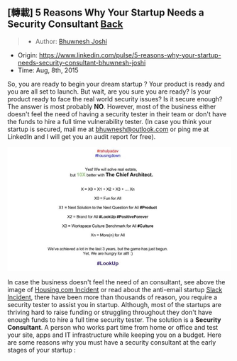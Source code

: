 ## [轉載] 5 Reasons Why Your Startup Needs a Security Consultant [Back](./../post.md)

> - Author: [Bhuwnesh Joshi](https://www.linkedin.com/in/bhuwneshjoshi?trk=pulse-det-athr_prof-art_hdr)
- Origin: https://www.linkedin.com/pulse/5-reasons-why-your-startup-needs-security-consultant-bhuwnesh-joshi
- Time: Aug, 8th, 2015

So, you are ready to begin your dream startup ? Your product is ready and you are all set to launch. But wait, are you sure you are ready? Is your product ready to face the real world security issues? Is it secure enough? The answer is most probably **NO**. However, most of the business either doesn't feel the need of having a security tester in their team or don't have the funds to hire a full time vulnerability tester. (In case you think your startup is secured, mail me at [bhuwnesh@outlook.com](mailto:bhuwnesh@outlook.com) or ping me at LinkedIn and I will get you an audit report for free).

![](./1.jpg)

In case the business doesn't feel the need of an consultant, see above the image of [Housing.com Incident](http://timesofindia.indiatimes.com/tech/tech-news/Within-days-of-Rahul-Yadavs-exit-Housing-com-hacked/articleshow/47959348.cms) or read about the anti-email startup [Slack Incident](http://money.cnn.com/2015/03/27/technology/security/slack-hacked/), there have been more than thousands of reason, you require a security tester to assist you in startup. Although, most of the startups are thriving hard to raise funding or struggling throughout they don't have enough funds to hire a full time security tester. The solution is a **Security Consultant**. A person who works part time from home or office and test your site, apps and IT infrastructure while keeping you on a budget.  Here are some reasons why you must have a security consultant at the early stages of your startup :
